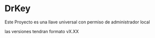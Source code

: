 # DrKey
Este Proyecto es una llave universal con permiso de administrador local

las versiones tendran formato vX.XX
